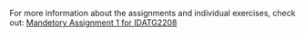 For more information about the assignments and individual exercises, check out: [Mandetory Assignment 1 for IDATG2208](idatg2208-assignmnet-1.pdf)
